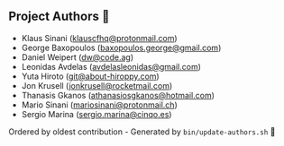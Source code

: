 ## Project Authors :tada:

- Klaus Sinani (<klauscfhq@protonmail.com>)
- George Baxopoulos (<baxopoulos.george@gmail.com>)
- Daniel Weipert (<dw@code.ag>)
- Leonidas Avdelas (<avdelasleonidas@gmail.com>)
- Yuta Hiroto (<git@about-hiroppy.com>)
- Jon Krusell (<jonkrusell@rocketmail.com>)
- Thanasis Gkanos (<athanasiosgkanos@hotmail.com>)
- Mario Sinani (<mariosinani@protonmail.ch>)
- Sergio Marina (<sergio.marina@cinqo.es>)

Ordered by oldest contribution - Generated by `bin/update-authors.sh` :rocket:
